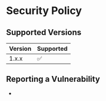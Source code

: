 # Security Policy

## Supported Versions

| Version | Supported          |
| ------- | ------------------ |
| 1.x.x  | :white_check_mark: |

## Reporting a Vulnerability

-
